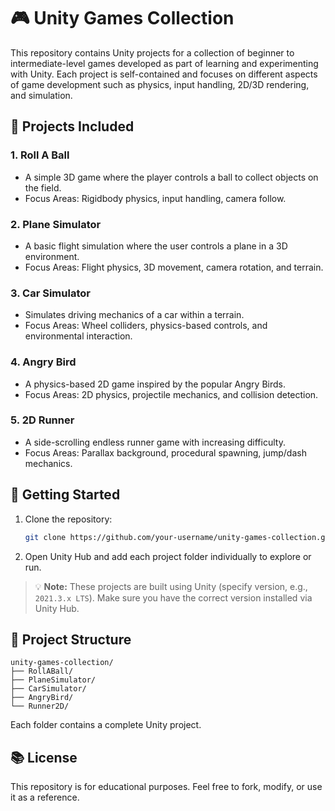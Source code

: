 # 🎮 Unity Games Collection

This repository contains Unity projects for a collection of beginner to intermediate-level games developed as part of learning and experimenting with Unity. Each project is self-contained and focuses on different aspects of game development such as physics, input handling, 2D/3D rendering, and simulation.

## 🧩 Projects Included

### 1. **Roll A Ball**
- A simple 3D game where the player controls a ball to collect objects on the field.
- Focus Areas: Rigidbody physics, input handling, camera follow.

### 2. **Plane Simulator**
- A basic flight simulation where the user controls a plane in a 3D environment.
- Focus Areas: Flight physics, 3D movement, camera rotation, and terrain.

### 3. **Car Simulator**
- Simulates driving mechanics of a car within a terrain.
- Focus Areas: Wheel colliders, physics-based controls, and environmental interaction.

### 4. **Angry Bird**
- A physics-based 2D game inspired by the popular Angry Birds.
- Focus Areas: 2D physics, projectile mechanics, and collision detection.

### 5. **2D Runner**
- A side-scrolling endless runner game with increasing difficulty.
- Focus Areas: Parallax background, procedural spawning, jump/dash mechanics.

## 🚀 Getting Started

1. Clone the repository:
   ```bash
   git clone https://github.com/your-username/unity-games-collection.git
   ```

2. Open Unity Hub and add each project folder individually to explore or run.

> 💡 **Note:** These projects are built using Unity (specify version, e.g., `2021.3.x LTS`). Make sure you have the correct version installed via Unity Hub.

## 📁 Project Structure

```
unity-games-collection/
├── RollABall/
├── PlaneSimulator/
├── CarSimulator/
├── AngryBird/
└── Runner2D/
```

Each folder contains a complete Unity project.

## 📚 License

This repository is for educational purposes. Feel free to fork, modify, or use it as a reference.
